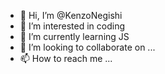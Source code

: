 - 👋 Hi, I’m @KenzoNegishi
- 👀 I’m interested in coding
- 🌱 I’m currently learning JS
- 💞️ I’m looking to collaborate on ...
- 📫 How to reach me ...

<!---
KenzoNegishi/KenzoNegishi is a ✨ special ✨ repository because its `README.md` (this file) appears on your GitHub profile.
You can click the Preview link to take a look at your changes.
--->
